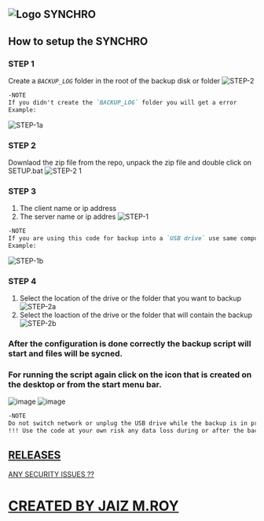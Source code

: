 ## ![Logo](https://user-images.githubusercontent.com/63179955/110835559-f6c15b80-82c4-11eb-9105-546daa2c3b42.png) SYNCHRO  

## How to setup the SYNCHRO

### STEP 1
Create a *`BACKUP_LOG`* folder in the root of the backup disk or folder
![STEP-2](https://user-images.githubusercontent.com/63179955/110827877-80206000-82bc-11eb-85de-18654c8f6b9f.gif)
```markdown
-NOTE
If you didn't create the `BACKUP_LOG` folder you will get a error
Example:
```
![STEP-1a](https://user-images.githubusercontent.com/63179955/110830930-bf9c7b80-82bf-11eb-8b1d-b841735c880c.gif)

### STEP 2
Downlaod the zip file from the repo, unpack the zip file and double click on SETUP.bat
![STEP-2 1](https://user-images.githubusercontent.com/63179955/110831339-26ba3000-82c0-11eb-9330-409f535b4a57.gif)

### STEP 3
1. The client name or ip address
2. The server name or ip addres
![STEP-1](https://user-images.githubusercontent.com/63179955/110814184-39783900-82af-11eb-84cd-e58d63960f18.gif)
```markdown
-NOTE
If you are using this code for backup into a `USB drive` use same computer name or ip address for client and server system
Example:
```
![STEP-1b](https://user-images.githubusercontent.com/63179955/110826160-ceccfa80-82ba-11eb-869e-9a5530fa4089.gif)

### STEP 4
1. Select the location of the drive or the folder that you want to backup
![STEP-2a](https://user-images.githubusercontent.com/63179955/110829336-fffafa00-82bd-11eb-8b5c-0b92ce120f3e.gif)
2. Select the loaction of the drive or the folder that will contain the backup
![STEP-2b](https://user-images.githubusercontent.com/63179955/110829442-20c34f80-82be-11eb-80da-ca1a92210815.gif)

### After the configuration is done correctly the backup script will start and files will be sycned.
### For running the script again click on the icon that is created on the desktop or from the start menu bar.
![image](https://user-images.githubusercontent.com/63179955/110836929-a77c2a80-82c6-11eb-819d-cc15fecc8892.png)
![image](https://user-images.githubusercontent.com/63179955/110837088-d4c8d880-82c6-11eb-8704-bb88f5949f58.png)



```markdown
-NOTE
Do not switch network or unplug the USB drive while the backup is in progress data might me lost.
!!! Use the code at your own risk any data loss during or after the backup process i will not be responsible.!!!
```
## <a href=https://github.com/Ozymandis500/SYNCHRO/releases> RELEASES </a>
<a href=SECURITY.md> ANY SECURITY ISSUES ?? </a>
# <a href=https://github.com/Ozymandis500>  CREATED BY JAIZ M.ROY</a>





